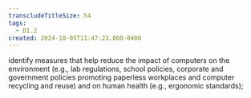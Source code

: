 ```yaml
---
transcludeTitleSize: h4
tags:
  - D1.2
created: 2024-10-05T11:47:23.000-0400
---
```

identify measures that help reduce the impact of computers on the environment (e.g., lab regulations, school policies, corporate and government policies promoting paperless workplaces and computer recycling and reuse) and on human health (e.g., ergonomic standards);